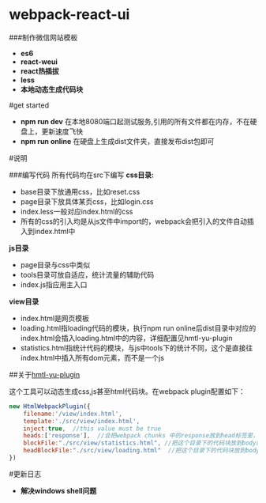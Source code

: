 # webpack-react-ui
###制作微信网站模板

* **es6**
* **react-weui**
* **react热插拔**
* **less**
* **本地动态生成代码块**

#get started
* **npm run dev** 在本地8080端口起测试服务,引用的所有文件都在内存，不在硬盘上，更新速度飞快
* **npm run online** 在硬盘上生成dist文件夹，直接发布dist包即可

#说明

###编写代码
	所有代码均在src下编写
**css目录:** 
* base目录下放通用css，比如reset.css
* page目录下放具体某页css，比如login.css
* index.less一般对应index.html的css
* 所有的css的引入均是从js文件中import的，webpack会把引入的文件自动插入到index.html中
	
**js目录**
* page目录与css中类似
* tools目录可放自适应，统计流量的辅助代码
* index.js指应用主入口

**view目录**
* index.html是网页模板
* loading.html指loading代码的模块，执行npm run online后dist目录中对应的index.html会插入loading.html中的内容，详细配置见hmtl-yu-plugin
* statistics.html指统计代码的模块，与js中tools下的统计不同，这个是直接往index.html中插入所有dom元素，而不是一个js

	
##关于[hmtl-yu-plugin](https://github.com/yursile/html-yu-plugin)

这个工具可以动态生成css,js甚至html代码块。在webpack plugin配置如下：
```javascript
new HtmlWebpackPlugin({           
    filename:'/view/index.html',  
    template:'./src/view/index.html', 
    inject:true,  //this value must be true
    heads:['response'],  //会把webpack chunks 中的response放到head标签里，  通常放自适应的代码
    blockFile:"./src/view/statistics.html", //把这个目录下的代码块放到body结束标签之前，  通常放统计代码
    headBlockFile:"./src/view/loading.html"  //把这个目录下的代码块放到body开始标签之后，通常放loading
})
```
#更新日志
* **解决windows shell问题**